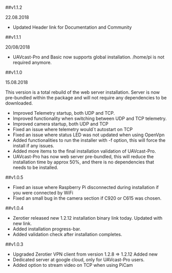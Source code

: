
##v1.1.2

22.08.2018

* Updated Header link for Documentation and Community

##v1.1.1

20/08/2018

* UAVcast-Pro and Basic now supports global installation. /home/pi is not required anymore.

##v1.1.0

15.08.2018

This version is a total rebuild of the web server installation. Server is now pre-bundled within the package and will not require any dependencies to be downloaded.

* Improved Telemetry startup, both UDP and TCP.
* Improved functionality when switching between UDP and TCP telemetry.
* Improved camera startup, both UDP and TCP
* Fixed an issue where telemetry would`t autostart on TCP
* Fixed an issue where status LED was not updated when using OpenVpn
* Added functionalities to run the installer with -f option, this will force the install if any issues.
* Added more items to the final installation validation of UAVcast-Pro.
* UAVcast-Pro has now web server pre-bundled, this will reduce the installation time by approx 50%, and there is no dependencies that needs to be installed.

##v1.0.5

* Fixed an issue where Raspberry Pi disconnected during installation if you were connected by WiFi
* Fixed an small bug in the camera section if C920 or C615 was chosen.

##v1.0.4

* Zerotier released new 1.2.12 installation binary link today. Updated with new link.
* Added installation progress-bar.
* Added validation check after installation completes.

##v1.0.3

* Upgraded Zerotier VPN client from version 1.2.8 => 1.2.12 Added new
* Dedicated server at google cloud, only for UAVcast-Pro users.
* Added option to stream video on TCP when using PiCam